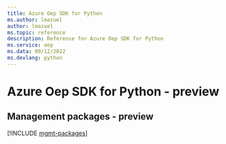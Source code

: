 ```yaml
---
title: Azure Oep SDK for Python
ms.author: lmazuel
author: lmazuel
ms.topic: reference
description: Reference for Azure Oep SDK for Python
ms.service: oep
ms.data: 09/12/2022
ms.devlang: python
---
```

# Azure Oep SDK for Python - preview

## Management packages - preview
[!INCLUDE [mgmt-packages](oep-mgmt-index.md)]